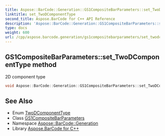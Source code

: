 ```yaml
---
title: Aspose::BarCode::Generation::GS1CompositeBarParameters::set_TwoDComponentType method
linktitle: set_TwoDComponentType
second_title: Aspose.BarCode for C++ API Reference
description: 'Aspose::BarCode::Generation::GS1CompositeBarParameters::set_TwoDComponentType method. 2D component type in C++.'
type: docs
weight: 600
url: /cpp/aspose.barcode.generation/gs1compositebarparameters/set_twodcomponenttype/
---
```

## GS1CompositeBarParameters::set_TwoDComponentType method


2D component type

```cpp
void Aspose::BarCode::Generation::GS1CompositeBarParameters::set_TwoDComponentType(Aspose::BarCode::Generation::TwoDComponentType value)
```

## See Also

* Enum [TwoDComponentType](../../twodcomponenttype/)
* Class [GS1CompositeBarParameters](../)
* Namespace [Aspose::BarCode::Generation](../../)
* Library [Aspose.BarCode for C++](../../../)
